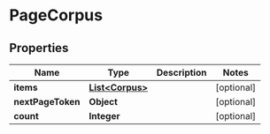 

# PageCorpus


## Properties

| Name | Type | Description | Notes |
|------------ | ------------- | ------------- | -------------|
|**items** | [**List&lt;Corpus&gt;**](Corpus.md) |  |  [optional] |
|**nextPageToken** | **Object** |  |  [optional] |
|**count** | **Integer** |  |  [optional] |



